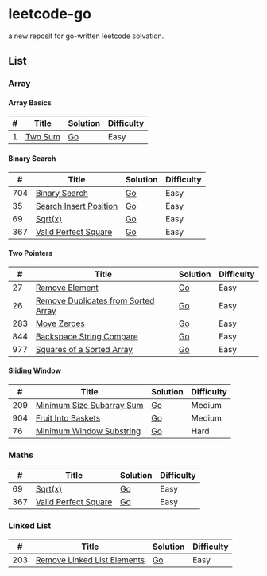 # leetcode-go

a new reposit for go-written leetcode solvation.

## List

### Array

#### Array Basics

| # | Title | Solution | Difficulty |
|---| ----- | -------- | ---------- |
| 1 | [Two Sum](https://leetcode.com/problems/two-sum/) | [Go](./q1/ans.go) | Easy |

#### Binary Search

| # | Title | Solution | Difficulty |
|---| ----- | -------- | ---------- |
|704|[Binary Search](https://leetcode.com/problems/binary-search/)|[Go](./q704/ans.go)|Easy|
| 35| [Search Insert Position](https://leetcode.com/problems/search-insert-position/) | [Go](./q35/ans.go) | Easy |
| 69| [Sqrt(x)](https://leetcode.com/problems/sqrtx/) | [Go](./q69/ans.go) | Easy |
|367| [Valid Perfect Square](https://leetcode.com/problems/valid-perfect-square/)|[Go](./q367/ans.go)|Easy|

#### Two Pointers

| # | Title | Solution | Difficulty |
|---| ----- | -------- | ---------- |
| 27| [Remove Element](https://leetcode.com/problems/remove-element/) | [Go](./q27/ans.go) | Easy |
| 26| [Remove Duplicates from Sorted Array](https://leetcode.com/problems/remove-duplicates-from-sorted-array/) | [Go](./q26/ans.go) | Easy |
|283|[Move Zeroes](https://leetcode.com/problems/move-zeroes/)|[Go](./q283/ans.go)|Easy|
|844|[Backspace String Compare](https://leetcode.com/problems/backspace-string-compare/)|[Go](./q844/ans.go)|Easy|
|977|[Squares of a Sorted Array](https://leetcode.com/problems/squares-of-a-sorted-array/)|[Go](./q977/ans.go)|Easy|

#### Sliding Window

| # | Title | Solution | Difficulty |
|---| ----- | -------- | ---------- |
|209|[Minimum Size Subarray Sum](https://leetcode.com/problems/minimum-size-subarray-sum/)|[Go](./q209/ans.go)|Medium|
|904|[Fruit Into Baskets](https://leetcode.com/problems/fruit-into-baskets/)|[Go](./q904/ans.go)|Medium|
| 76| [Minimum Window Substring](https://leetcode.com/problems/minimum-window-substring/) | [Go](./q76/ans.go) | Hard |

### Maths

| # | Title | Solution | Difficulty |
|---| ----- | -------- | ---------- |
| 69| [Sqrt(x)](https://leetcode.com/problems/sqrtx/) | [Go](./q69/ans.go) | Easy |
|367| [Valid Perfect Square](https://leetcode.com/problems/valid-perfect-square/)|[Go](./q367/ans.go)|Easy|

### Linked List

| # | Title | Solution | Difficulty |
|---| ----- | -------- | ---------- |
|203|[Remove Linked List Elements](https://leetcode.com/problems/remove-linked-list-elements/)|[Go](./q203/ans.go)|Easy|
